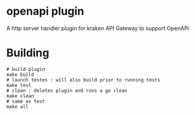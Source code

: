 # openapi plugin
A http server handler plugin for kraken API Gateway to support OpenAPi

# Building

    # build plugin
    make build
    # launch testes : will also build prior to running tests
    make test
    # clean : deletes plugin and runs a go clean 
    make clean
    # same as test
    make all
